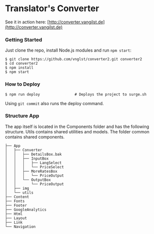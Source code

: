 # Translator's Converter

See it in action here: [http://converter.vangilst.de](http://converter.vangilst.de)

### Getting Started

Just clone the repo, install Node.js modules and run `npm start`:

```
$ git clone https://github.com/vnglst/converter2.git converter2
$ cd converter2
$ npm install
$ npm start
```

### How to Deploy

```shell
$ npm run deploy                # Deploys the project to surge.sh
```
Using ```git commit``` also runs the deploy command.

### Structure App

The app itself is located in the Components folder and has the following structure. Utils contains shared utilities and models. The folder common contains shared components.
```
├── App
│   ├── Converter
│   │   ├── DetailsBox.bak
│   │   ├── InputBox
│   │   │   ├── LangSelect
│   │   │   └── PriceSelect
│   │   ├── MoreRatesBox
│   │   │   └── PriceOutput
│   │   └── OutputBox
│   │       └── PriceOutput
│   ├── img
│   └── utils
├── Content
├── Fonts
├── Footer
├── GoogleAnalytics
├── Html
├── Layout
├── Link
└── Navigation
```

